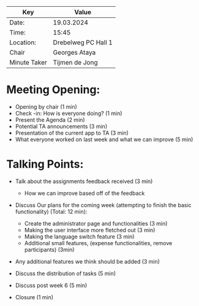 | Key | Value |
| --- | --- |
| Date: | 19.03.2024 |
| Time: | 15:45 |
| Location: | Drebelweg PC Hall 1 |
| Chair | Georges Ataya |
| Minute Taker | Tijmen de Jong |

# Meeting Opening:
- Opening by chair (1 min)
- Check -in: How is everyone doing? (1 min)
- Present the Agenda (2 min)
- Potential TA announcements (3 min)
- Presentation of the current app to TA (3 min)
- What everyone worked on last week and what we can improve (5 min)

# Talking Points:
- Talk about the assignments feedback received (3 min)
    - How we can improve based off of the feedback
- Discuss Our plans for the coming week (attempting to finish the basic functionality) (Total: 12 min):
    - Create the administrator page and functionalities (3 min)
    - Making the user interface more fletched out (3 min)
    - Making the language switch feature (3 min)
    - Additional small features, (expense functionalities, remove participants) (3min)
- Any additional features we think should be added (3 min)
- Discuss the distribution of tasks (5 min)
- Discuss post week 6 (5 min)

- Closure (1 min)
